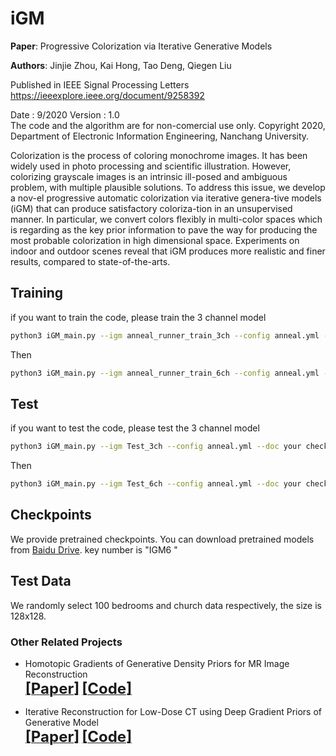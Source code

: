 # iGM

**Paper**: Progressive Colorization via Iterative Generative Models

**Authors**: Jinjie Zhou, Kai Hong, Tao Deng, Qiegen Liu

Published in IEEE Signal Processing Letters  
https://ieeexplore.ieee.org/document/9258392

Date : 9/2020
Version : 1.0   
The code and the algorithm are for non-comercial use only. 
Copyright 2020, Department of Electronic Information Engineering, Nanchang University.  

Colorization is the process of coloring monochrome images. It has been widely used in photo processing and scientific illustration. However, colorizing grayscale images is an intrinsic ill-posed and ambiguous problem, with multiple plausible solutions. To address this issue, we develop a nov-el progressive automatic colorization via iterative genera-tive models (iGM) that can produce satisfactory coloriza-tion in an unsupervised manner. In particular, we convert colors flexibly in multi-color spaces which is regarding as the key prior information to pave the way for producing the most probable colorization in high dimensional space. Experiments on indoor and outdoor scenes reveal that iGM produces more realistic and finer results, compared to state-of-the-arts.

## Training
if you want to train the code, please train the 3 channel model

```bash 
python3 iGM_main.py --igm anneal_runner_train_3ch --config anneal.yml --doc your save path
```

Then

```bash
python3 iGM_main.py --igm anneal_runner_train_6ch --config anneal.yml --doc your save path
```

## Test
if you want to test the code, please test the 3 channel model

```bash 
python3 iGM_main.py --igm Test_3ch --config anneal.yml --doc your checkpoint --test --image_folder your save path
```
Then

```bash
python3 iGM_main.py --igm Test_6ch --config anneal.yml --doc your checkpoint --test --image_folder your save path
```


## Checkpoints
We provide pretrained checkpoints. You can download pretrained models from [Baidu Drive](https://pan.baidu.com/s/1do-Y-13E7NWK2mkE9K912w). 
key number is "IGM6 " 

## Test Data
We randomly select 100 bedrooms and church data respectively, the size is 128x128.


### Other Related Projects

  * Homotopic Gradients of Generative Density Priors for MR Image Reconstruction  
[<font size=5>**[Paper]**</font>](https://arxiv.org/abs/2008.06284)   [<font size=5>**[Code]**</font>](https://github.com/yqx7150/HGGDP)

 * Iterative Reconstruction for Low-Dose CT using Deep Gradient Priors of Generative Model  
[<font size=5>**[Paper]**</font>](https://arxiv.org/abs/2009.12760)   [<font size=5>**[Code]**</font>](https://github.com/yqx7150/EASEL)

